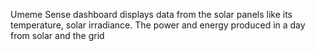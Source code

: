 Umeme Sense dashboard displays data from the solar panels like its temperature, solar irradiance. The power and energy produced in a day from solar and the grid 
